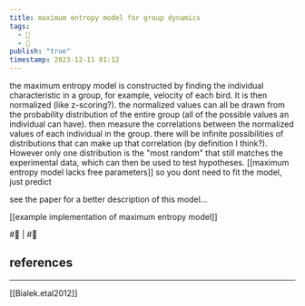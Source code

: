 ```yaml
---
title: maximum entropy model for group dynamics
tags:
  - 🥚
  - 🌱
publish: "true"
timestamp: 2023-12-11 01:12
---
```


the maximum entropy model is constructed by finding the individual characteristic in a group, for example, velocity of each bird. It is then normalized (like z-scoring?). the normalized values can all be drawn from the probability distribution of the entire group (all of the possible values an individual can have). then measure the correlations between the normalized values of each individual in the group. there will be infinite possibilities of distributions that can make up that correlation (by definition I think?). However only one distribution is the "most random" that still matches the experimental data, which can then be used to test hypotheses. [[maximum entropy model lacks free parameters]] so you dont need to fit the model, just predict

see the paper for a better description of this model...

[[example implementation of maximum entropy model]]


#🥚 | #🌱
## references
---
[[Bialek.etal2012]]